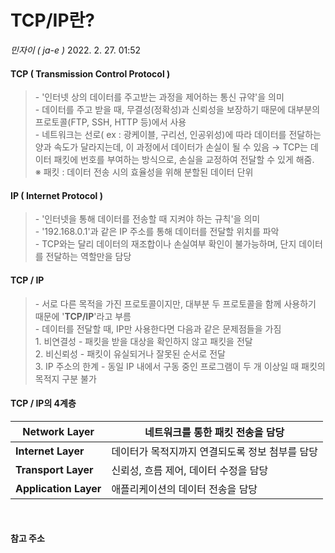 # TCP/IP란?

_민자이 ( ja-e )_ 2022. 2. 27. 01:52

#### **TCP ( Transmission Control Protocol )**

> \- '인터넷 상의 데이터를 주고받는 과정을 제어하는 통신 규약'을 의미\
> \- 데이터를 주고 받을 때, 무결성(정확성)과 신뢰성을 보장하기 때문에 대부분의 프로토콜(FTP, SSH, HTTP 등)에서 사용 \
> \- 네트워크는 선로( ex : 광케이블, 구리선, 인공위성)에 따라 데이터를 전달하는 양과 속도가 달라지는데, 이 과정에서 데이터가 손실이 될 수 있음 → TCP는 데이터 패킷에 번호를 부여하는 방식으로, 손실을 교정하여 전달할 수 있게 해줌.\
> ※ 패킷 : 데이터 전송 시의 효율성을 위해 분할된 데이터 단위

#### **IP ( Internet Protocol )**

> \- '인터넷을 통해 데이터를 전송할 때 지켜야 하는 규칙'을 의미\
> \- '192.168.0.1'과 같은 IP 주소를 통해 데이터를 전달할 위치를 파악\
> \- TCP와는 달리 데이터의 재조합이나 손실여부 확인이 불가능하며, 단지 데이터를 전달하는 역할만을 담당

#### **TCP / IP**

> \- 서로 다른 목적을 가진 프로토콜이지만, 대부분 두 프로토콜을 함께 사용하기 때문에 '**TCP/IP**'라고 부름\
> \- 데이터를 전달할 때, IP만 사용한다면 다음과 같은 문제점들을 가짐\
> 1\. 비연결성 - 패킷을 받을 대상을 확인하지 않고 패킷을 전달\
> 2\. 비신뢰성 - 패킷이 유실되거나 잘못된 순서로 전달\
> 3\. IP 주소의 한계 - 동일 IP 내에서 구동 중인 프로그램이 두 개 이상일 때 패킷의 목적지 구분 불가

#### **TCP / IP의 4계층**

| **Network Layer**     | 네트워크를 통한 패킷 전송을 담당         |
| --------------------- | -------------------------- |
| **Internet Layer**    | 데이터가 목적지까지 연결되도록 정보 첨부를 담당 |
| **Transport Layer**   | 신뢰성, 흐름 제어, 데이터 수정을 담당     |
| **Application Layer** | 애플리케이션의 데이터 전송을 담당         |

​

#### **참고 주소**
